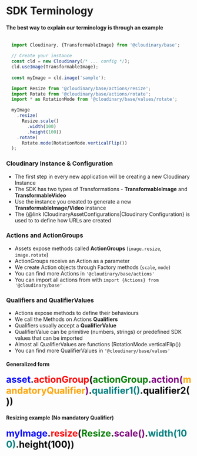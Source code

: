 <h1>SDK Terminology</h1>

<h4>The best way to explain our terminology is through an example</h4>


```javascript

  import Cloudinary, {TransformableImage} from '@cloudinary/base';

  // Create your instance
  const cld = new Cloudinary(/* ... config */);
  cld.useImage(TransformableImage);
  
  const myImage = cld.image('sample');

  import Resize from '@cloudinary/base/actions/resize';
  import Rotate from '@cloudinary/base/actions/rotate';
  import * as RotationMode from '@cloudinary/base/values/rotate';

  myImage
    .resize(
      Resize.scale()
        .width(100)
        .height(100))
    .rotate(
      Rotate.mode(RotationMode.verticalFlip()) 
  );

```

<h3>Cloudinary Instance & Configuration</h3>
<ul>
  <li>The first step in every new application will be creating a new Cloudinary Instance 
  <li>The SDK has two types of Transformations - <b>TransformableImage</b> and <b>TransformableVideo</b>
  <li>Use the instance you created to generate a new <b>TransformableImage/Video</b> instance
  <li>The {@link ICloudinaryAssetConfigurations|Cloudinary Configuration} is used to to define how URLs are created 
</ul>

<h3>Actions and ActionGroups</h3>
<ul>
  <li>Assets expose methods called <b>ActionGroups</b> (<code>image.resize</code>, <code>image.rotate</code>) 
  <li>ActionGroups receive an Action as a parameter
  <li>We create Action objects through Factory methods (<code>scale</code>, <code>mode</code>)
  <li>You can find more Actions in <code>'@cloudinary/base/actions'</code>
  <li>You can import all actions from with <code>import {Actions} from '@cloudinary/base'</code>
</ul>


<h3>Qualifiers and QualifierValues</h3>
<ul>
  <li>Actions expose methods to define their behaviours
  <li>We call the Methods on Actions <b>Qualifiers</b>
  <li>Qualifiers usually accept a <b>QualifierValue</b>
  <li>QualifierValue can be primitive (numbers, strings) or predefined SDK values that can be imported
  <li>Almost all QualifierValues are functions (RotationMode.verticalFlip())
  <li>You can find more QualifierValues in <code>'@cloudinary/base/values'</code>
</ul>

<h4>Generalized form</h4>
<div style='font-size:25px; font-weight:bold'>
    <span style="color:blue">asset</span>.<span style="color:red">actionGroup</span>(<span style="color:green">actionGroup</span>.<span style="color:purple">action(<span style="color:orange">mandatoryQualifier</span>)</span>.<span style="color:teal">qualifier1()</span>.<span style="color:black">qualifier2()</span>)
</div>

<h4>Resizing example (No mandatory Qualifier)</h4>
<div style='font-size:25px; font-weight:bold'>
    <span style="color:blue">myImage</span>.<span style="color:red">resize</span>(<span style="color:green">Resize</span>.<span style="color:purple">scale()</span>.<span style="color:teal">width(100)</span>.<span style="color:black">height(100)</span>)
</div>
